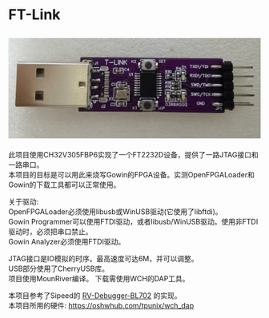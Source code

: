 
# FT-Link

![_](tlink.jpg)
------


此项目使用CH32V305FBP6实现了一个FT2232D设备，提供了一路JTAG接口和一路串口。  
本项目的目标是可以用此来烧写Gowin的FPGA设备。实测OpenFPGALoader和Gowin的下载工具都可以正常使用。  

关于驱动:  
OpenFPGALoader必须使用libusb或WinUSB驱动(它使用了libftdi)。  
Gowin Programmer可以使用FTDI驱动，或者libusb/WinUSB驱动。使用非FTDI驱动时，必须把串口禁止。  
Gowin Analyzer必须使用FTDI驱动。

JTAG接口是IO模拟的时序。最高速度可达6M，并可以调整。  
USB部分使用了CherryUSB库。  
项目使用MounRiver编译。 下载需使用WCH的DAP工具。 

本项目参考了Sipeed的 [RV-Debugger-BL702](https://github.com/sipeed/RV-Debugger-BL702) 的实现。  
本项目所用的硬件: https://oshwhub.com/tpunix/wch_dap

